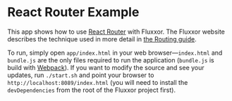React Router Example
====================

This app shows how to use [React Router](https://github.com/rackt/react-router) with Fluxxor. The Fluxxor website describes the technique used in more detail in [the Routing guide](http://fluxxor.com/guides/routing.html).

To run, simply open `app/index.html` in your web browser—`index.html` and `bundle.js` are the only files required to run the application (`bundle.js` is build with [Webpack](http://webpack.github.io/)). If you want to modify the source and see your updates, run `./start.sh` and point your browser to `http://localhost:8089/index.html` (you will need to install the `devDependencies` from the root of the Fluxxor project first).
